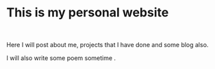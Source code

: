 # This is my personal website 
</br>
<p>Here I will post about me, projects that I have done and some blog also.</p>
<p>I will also write some poem sometime .</p>